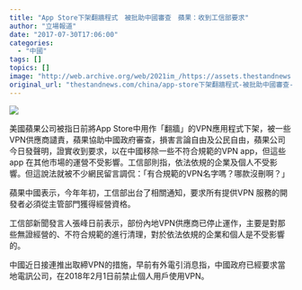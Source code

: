 ```yaml
---
title: "App Store下架翻牆程式　被批助中國審查　蘋果：收到工信部要求"
author: "立場報道"
date: "2017-07-30T17:06:00"
categories:
  - "中國"
tags: []
topics: []
image: "http://web.archive.org/web/2021im_/https://assets.thestandnews.com/media/photos/ws_Great_wall_1920x1200_Pvu0J.png"
original_url: "thestandnews.com/china/app-store下架翻牆程式-被批助中國審查-蘋果-收到工信部要求"
---
```

![](http://web.archive.org/web/2021im_/https://assets.thestandnews.com/media/photos/ws_Great_wall_1920x1200_Pvu0J.png)

美國蘋果公司被指日前將App Store中用作「翻牆」的VPN應用程式下架，被一些VPN供應商譴責，蘋果協助中國政府審查，損害言論自由及公民自由，蘋果公司今日發聲明，證實收到要求，以在中國移除一些不符合規範的VPN app，但這些app 在其他市場的運營不受影響。工信部則指，依法依規的企業及個人不受影響。但這說法就被不少網民留言調侃：「有合規範的VPN名字嗎？哪款沒刪啊？」

蘋果中國表示，今年年初，工信部出台了相關通知，要求所有提供VPN 服務的開發者必須從主管部門獲得經營資格。

工信部新聞發言人張峰日前表示，部份內地VPN供應商已停止運作，主要是對那些無證經營的、不符合規範的進行清理，對於依法依規的企業和個人是不受影響的。

中國近日接連推出取締VPN的措施，早前有外電引消息指，中國政府已經要求當地電訊公司，在2018年2月1日前禁止個人用戶使用VPN。